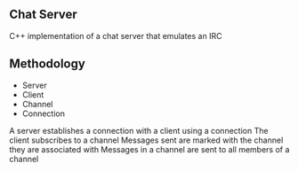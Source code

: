 ## Chat Server

C++ implementation of a chat server that emulates an IRC 


## Methodology

- Server
- Client
- Channel
- Connection

A server establishes a connection with a client using a connection
The client subscribes to a channel
Messages sent are marked with the channel they are associated with
Messages in a channel are sent to all members of a channel


